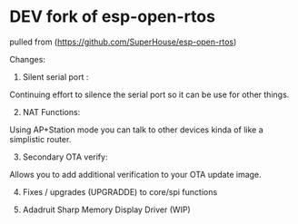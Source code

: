 # DEV fork of esp-open-rtos

pulled from (https://github.com/SuperHouse/esp-open-rtos)

Changes:

1) Silent serial port :

Continuing effort to silence the serial port so it can be use for other things. 

2) NAT Functions:

Using AP+Station mode you can talk to other devices kinda of like a simplistic router.

3) Secondary OTA verify:

Allows you to add additional verification to your OTA update image. 

4) Fixes / upgrades (UPGRADDE) to core/spi functions

5) Adadruit Sharp Memory Display Driver (WIP)





